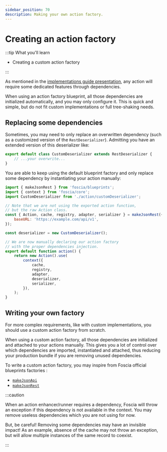```yaml
---
sidebar_position: 70
description: Making your own action factory.
---
```


# Creating an action factory

:::tip What you'll learn

-   Creating a custom action factory

:::

As mentioned in the
[implementations guide presentation](/docs/guides/implementations/presentation),
any action will require some dedicated features through dependencies.

When using an action factory blueprint, all those dependencies are initialized
automatically, and you may only configure it. This is quick and simple, but do
not fit custom implementations or full tree-shaking needs.

## Replacing some dependencies

Sometimes, you may need to only replace an overwritten dependency (such as a
customized version of the `RestDeserializer`). Admitting you have an extended
version of this deserializer like:

```javascript title="action/customDeserializer.js"
export default class CustomDeserializer extends RestDeserializer {
    // ...your overwrite...
}
```

You are able to keep using the default blueprint factory and only replace some
dependency by instantiating your action manually:

```javascript title="action.js"
import { makeJsonRest } from 'foscia/blueprints';
import { context } from 'foscia/core';
import CustomDeserializer from './action/customDeserializer';

// Note that we are not using the exported action function,
// but the raw Action class.
const { Action, cache, registry, adapter, serializer } = makeJsonRest({
    baseURL: 'https://example.com/api/v1',
});

const deserializer = new CustomDeserializer();

// We are now manually declaring our action factory
// with the proper dependencies injection.
export default function action() {
    return new Action().use(
        context({
            cache,
            registry,
            adapter,
            deserializer,
            serializer,
        }),
    );
}
```

## Writing your own factory

For more complex requirements, like with custom implementations, you should use
a custom action factory from scratch.

When using a custom action factory, all those dependencies are initialized and
attached to your actions manually. This gives you a lot of control over which
dependencies are imported, instantiated and attached, thus reducing your
production bundle if you are removing unused dependencies.

To write a custom action factory, you may inspire from Foscia official
blueprints factories :

-   [`makeJsonApi`](https://github.com/paul-thebaud/foscia/blob/main/src/blueprints/jsonapi/makeJsonApi.ts)
-   [`makeJsonRest`](https://github.com/paul-thebaud/foscia/blob/main/src/blueprints/rest/makeJsonRest.ts)

:::caution

When an action enhancer/runner requires a dependency, Foscia will throw an
exception if this dependency is not available in the context. You may remove
useless dependencies which you are not using for now.

But, be careful! Removing some dependencies may have an invisible impact! As an
example, absence of the cache may not throw an exception, but will allow
multiple instances of the same record to coexist.

:::
